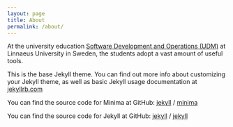 ```yaml
---
layout: page
title: About
permalink: /about/
---
```


At the university education [Software Development and Operations (UDM)](https://coursepress.lnu.se/program/utveckling-och-drift-av-mjukvarusystem/) at Linnaeus University in Sweden, the students adopt a vast amount of useful tools.

This is the base Jekyll theme. You can find out more info about customizing your Jekyll theme, as well as basic Jekyll usage documentation at [jekyllrb.com](https://jekyllrb.com/)

You can find the source code for Minima at GitHub:
[jekyll][jekyll-organization] /
[minima](https://github.com/jekyll/minima)

You can find the source code for Jekyll at GitHub:
[jekyll][jekyll-organization] /
[jekyll](https://github.com/jekyll/jekyll)


[jekyll-organization]: https://github.com/jekyll
